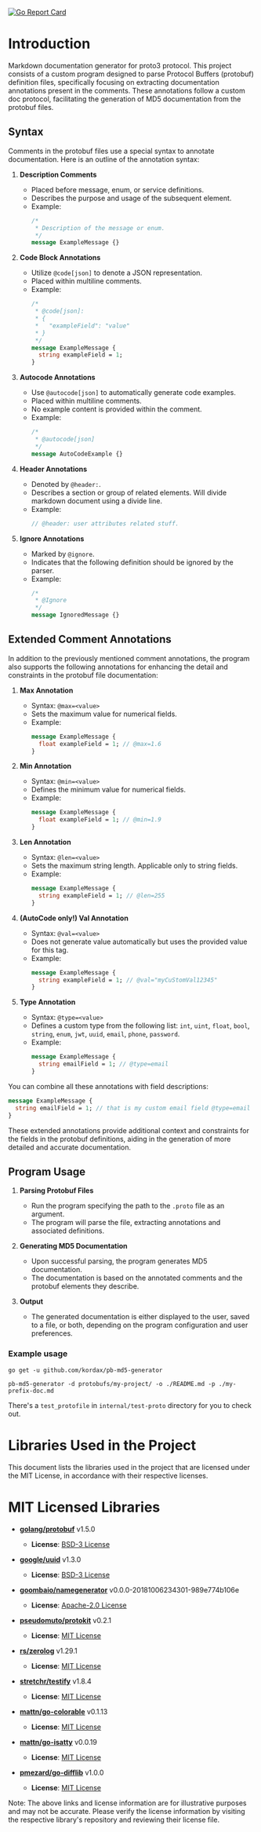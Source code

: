 [![Go Report Card](https://goreportcard.com/badge/github.com/kordax/pb-md5-generator)](https://goreportcard.com/report/github.com/kordax/pb-md5-generator)


# Introduction

Markdown documentation generator for proto3 protocol.
This project consists of a custom program designed to parse Protocol Buffers (protobuf) definition files, specifically
focusing on extracting documentation annotations present in the comments. These annotations follow a custom doc
protocol, facilitating the generation of MD5 documentation from the protobuf files.

## Syntax

Comments in the protobuf files use a special syntax to annotate documentation. Here is an outline of the annotation
syntax:

1. **Description Comments**
   - Placed before message, enum, or service definitions.
   - Describes the purpose and usage of the subsequent element.
   - Example:
     ```protobuf
     /*
      * Description of the message or enum.
      */
     message ExampleMessage {}
     ```

2. **Code Block Annotations**
   - Utilize `@code[json]` to denote a JSON representation.
   - Placed within multiline comments.
   - Example:
     ```protobuf
     /*
      * @code[json]:
      * {
      *   "exampleField": "value"
      * }
      */
     message ExampleMessage {
       string exampleField = 1;
     }
     ```

3. **Autocode Annotations**
   - Use `@autocode[json]` to automatically generate code examples.
   - Placed within multiline comments.
   - No example content is provided within the comment.
   - Example:
     ```protobuf
     /*
      * @autocode[json]
      */
     message AutoCodeExample {}
     ```

4. **Header Annotations**
   - Denoted by `@header:`.
   - Describes a section or group of related elements. Will divide markdown document using a divide line.
   - Example:
     ```protobuf
     // @header: user attributes related stuff.
     ```

5. **Ignore Annotations**
   - Marked by `@ignore`.
   - Indicates that the following definition should be ignored by the parser.
   - Example:
     ```protobuf
     /*
      * @Ignore
      */
     message IgnoredMessage {}
     ```

## Extended Comment Annotations

In addition to the previously mentioned comment annotations, the program also supports the following annotations for
enhancing the detail and constraints in the protobuf file documentation:

1. **Max Annotation**
   - Syntax: `@max=<value>`
   - Sets the maximum value for numerical fields.
   - Example:
     ```protobuf
     message ExampleMessage {
       float exampleField = 1; // @max=1.6
     }
     ```

2. **Min Annotation**
   - Syntax: `@min=<value>`
   - Defines the minimum value for numerical fields.
   - Example:
     ```protobuf
     message ExampleMessage {
       float exampleField = 1; // @min=1.9
     }
     ```

3. **Len Annotation**
   - Syntax: `@len=<value>`
   - Sets the maximum string length. Applicable only to string fields.
   - Example:
     ```protobuf
     message ExampleMessage {
       string exampleField = 1; // @len=255
     }
     ```

4. **(AutoCode only!) Val Annotation**
   - Syntax: `@val=<value>`
   - Does not generate value automatically but uses the provided value for this tag.
   - Example:
     ```protobuf
     message ExampleMessage {
       string exampleField = 1; // @val="myCuStomVal12345"
     }
     ```

5. **Type Annotation**
   - Syntax: `@type=<value>`
   - Defines a custom type from the following
     list: `int`, `uint`, `float`, `bool`, `string`, `enum`, `jwt`, `uuid`, `email`, `phone`, `password`.
   - Example:
     ```protobuf
     message ExampleMessage {
       string emailField = 1; // @type=email
     }
     ```

You can combine all these annotations with field descriptions:

  ```protobuf
  message ExampleMessage {
    string emailField = 1; // that is my custom email field @type=email
  }
  ```

These extended annotations provide additional context and constraints for the fields in the protobuf definitions, aiding
in the generation of more detailed and accurate documentation.

## Program Usage

1. **Parsing Protobuf Files**
   - Run the program specifying the path to the `.proto` file as an argument.
   - The program will parse the file, extracting annotations and associated definitions.

2. **Generating MD5 Documentation**
   - Upon successful parsing, the program generates MD5 documentation.
   - The documentation is based on the annotated comments and the protobuf elements they describe.

3. **Output**
   - The generated documentation is either displayed to the user, saved to a file, or both, depending on the program
     configuration and user preferences.

### Example usage
`go get -u github.com/kordax/pb-md5-generator`

```console
pb-md5-generator -d protobufs/my-project/ -o ./README.md -p ./my-prefix-doc.md
```

There's a `test_protofile` in `internal/test-proto` directory for you to check out.

# Libraries Used in the Project

This document lists the libraries used in the project that are licensed under the MIT License, in accordance with their respective licenses.

# MIT Licensed Libraries

- **[golang/protobuf](https://github.com/golang/protobuf)** v1.5.0
    - **License**: [BSD-3 License](https://github.com/golang/protobuf/blob/master/LICENSE)

- **[google/uuid](https://github.com/google/uuid)** v1.3.0
    - **License**: [BSD-3 License](https://github.com/google/uuid/blob/master/LICENSE)

- **[goombaio/namegenerator](https://github.com/goombaio/namegenerator)** v0.0.0-20181006234301-989e774b106e
    - **License**: [Apache-2.0 License](https://github.com/goombaio/namegenerator/blob/master/LICENSE)

- **[pseudomuto/protokit](https://github.com/pseudomuto/protokit)** v0.2.1
    - **License**: [MIT License](https://github.com/pseudomuto/protokit/blob/master/LICENSE)

- **[rs/zerolog](https://github.com/rs/zerolog)** v1.29.1
    - **License**: [MIT License](https://github.com/rs/zerolog/blob/master/LICENSE)

- **[stretchr/testify](https://github.com/stretchr/testify)** v1.8.4
    - **License**: [MIT License](https://github.com/stretchr/testify/blob/master/LICENSE)

- **[mattn/go-colorable](https://github.com/mattn/go-colorable)** v0.1.13
    - **License**: [MIT License](https://github.com/mattn/go-colorable/blob/master/LICENSE)

- **[mattn/go-isatty](https://github.com/mattn/go-isatty)** v0.0.19
    - **License**: [MIT License](https://github.com/mattn/go-isatty/blob/master/LICENSE)

- **[pmezard/go-difflib](https://github.com/pmezard/go-difflib)** v1.0.0
    - **License**: [MIT License](https://github.com/pmezard/go-difflib/blob/master/LICENSE)

Note: The above links and license information are for illustrative purposes and may not be accurate. Please verify the license information by visiting the respective library's repository and reviewing their license file.
